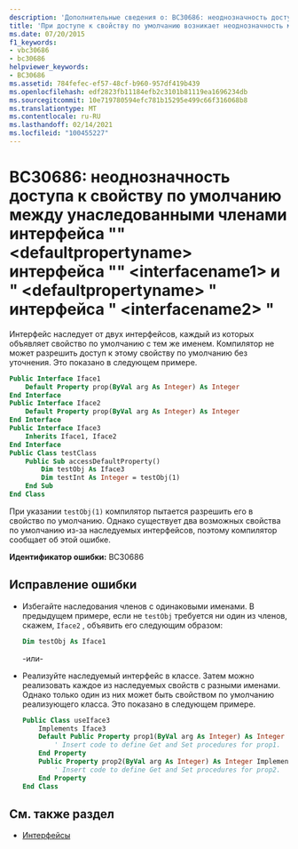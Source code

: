 ```yaml
---
description: 'Дополнительные сведения о: BC30686: неоднозначность доступа к свойству по умолчанию между унаследованными членами интерфейса "" <defaultpropertyname> интерфейса "" <interfacename1> и " <defaultpropertyname> " интерфейса " <interfacename2> "'
title: 'При доступе к свойству по умолчанию возникает неоднозначность между членами наследуемых интерфейсов: <defaultpropertyname> интерфейса <interfacename1> и <defaultpropertyname> интерфейса <interfacename2>'
ms.date: 07/20/2015
f1_keywords:
- vbc30686
- bc30686
helpviewer_keywords:
- BC30686
ms.assetid: 784fefec-ef57-48cf-b960-957df419b439
ms.openlocfilehash: edf2823fb11184efb2c3101b81119ea1696234db
ms.sourcegitcommit: 10e719780594efc781b15295e499c66f316068b8
ms.translationtype: MT
ms.contentlocale: ru-RU
ms.lasthandoff: 02/14/2021
ms.locfileid: "100455227"
---
```

# <a name="bc30686-default-property-access-is-ambiguous-between-the-inherited-interface-members-defaultpropertyname-of-interface-interfacename1-and-defaultpropertyname-of-interface-interfacename2"></a>BC30686: неоднозначность доступа к свойству по умолчанию между унаследованными членами интерфейса "" \<defaultpropertyname> интерфейса "" \<interfacename1> и " \<defaultpropertyname> " интерфейса " \<interfacename2> "

Интерфейс наследует от двух интерфейсов, каждый из которых объявляет свойство по умолчанию с тем же именем. Компилятор не может разрешить доступ к этому свойству по умолчанию без уточнения. Это показано в следующем примере.

```vb
Public Interface Iface1
    Default Property prop(ByVal arg As Integer) As Integer
End Interface
Public Interface Iface2
    Default Property prop(ByVal arg As Integer) As Integer
End Interface
Public Interface Iface3
    Inherits Iface1, Iface2
End Interface
Public Class testClass
    Public Sub accessDefaultProperty()
        Dim testObj As Iface3
        Dim testInt As Integer = testObj(1)
    End Sub
End Class
```

При указании `testObj(1)` компилятор пытается разрешить его в свойство по умолчанию. Однако существует два возможных свойства по умолчанию из-за наследуемых интерфейсов, поэтому компилятор сообщает об этой ошибке.

**Идентификатор ошибки:** BC30686

## <a name="to-correct-this-error"></a>Исправление ошибки

- Избегайте наследования членов с одинаковыми именами. В предыдущем примере, если не `testObj` требуется ни один из членов, скажем, `Iface2` , объявить его следующим образом:

  ```vb
  Dim testObj As Iface1
  ```

  \-или-

- Реализуйте наследуемый интерфейс в классе. Затем можно реализовать каждое из наследуемых свойств с разными именами. Однако только один из них может быть свойством по умолчанию реализующего класса. Это показано в следующем примере.

  ```vb
  Public Class useIface3
      Implements Iface3
      Default Public Property prop1(ByVal arg As Integer) As Integer Implements Iface1.prop
          ' Insert code to define Get and Set procedures for prop1.
      End Property
      Public Property prop2(ByVal arg As Integer) As Integer Implements Iface2.prop
          ' Insert code to define Get and Set procedures for prop2.
      End Property
  End Class
  ```

## <a name="see-also"></a>См. также раздел

- [Интерфейсы](../../programming-guide/language-features/interfaces/index.md)

